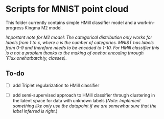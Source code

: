 # Scripts for MNIST point cloud

This folder currently contains simple HMill classifier model and a work-in-progress Kingma M2 model.

*Important note for M2 model: The categorical distribution only works for labels from 1 to c, where c is the number of categories. MNIST has labels from 0-9 and therefore needs to be encoded to 1-10. For HMill classifier this is a not a problem thanks to the making of onehot encoding through `Flux.onehotbatch(y, classes).*

## To-do

- [ ] add Triplet regularization to HMill classifier
- [ ] add semi-supervised approach to HMill classifier through clustering in the latent space for data with unknown labels (*Note: Implement something like only use the datapoint if we are somewhat sure that the label inferred is right.*)

